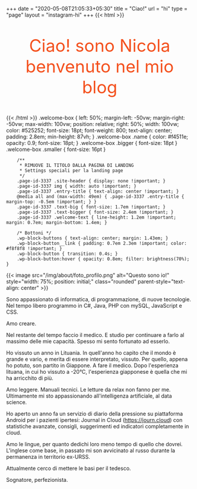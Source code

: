 +++
date = "2020-05-08T21:05:33+05:30"
title = "Ciao!"
url = "hi"
type = "page"
layout = "instagram-hi"
+++
{{< html >}}
<p style="text-align: center !important; color: #f4511e; font-size: 46px !important;">
Ciao! sono Nicola<br/>
benvenuto nel mio blog
</p>
{{< /html >}}
    .welcome-box { left: 50%; margin-left: -50vw; margin-right: -50vw; max-width: 100vw; position: relative; right: 50%; width: 100vw; color: #525252; font-size: 18pt; font-weight: 800; text-align: center; padding: 2.8em; min-height: 87vh; }
    .welcome-box .name { color: #f4511e; opacity: 0.9; font-size: 18pt; }
    .welcome-box .bigger { font-size: 18pt }
    .welcome-box .smaller { font-size: 16pt }

        /**
         * RIMUOVE IL TITOLO DALLA PAGINA DI LANDING
         * Settings speciali per la landing page
         */
        .page-id-3337 .site-header { display: none !important; }
        .page-id-3337 img { width: auto !important; }
        .page-id-3337 .entry-title { text-align: center !important; }
        @media all and (max-width: 49em) { .page-id-3337 .entry-title { margin-top: -0.5em !important; } }
        .page-id-3337 .text-big { font-size: 1.7em !important; }
        .page-id-3337 .text-bigger { font-size: 2.4em !important; }
        .page-id-3337 .welcome-text { line-height: 1.2em !important; margin: 0.7em; margin-bottom: 1.4em; }

        /* Bottoni */
        .wp-block-buttons { text-align: center; margin: 1.43em; }
        .wp-block-button__link { padding: 0.7em 2.3em !important; color: #f8f8f8 !important; }
        .wp-block-button { transition: 0.4s; }
        .wp-block-button:hover { opacity: 0.8em; filter: brightness(70%); }

{{< image src="/img/about/foto_profilo.png" alt="Questo sono io!" style="width: 75%; position: initial;" class="rounded" parent-style="text-align: center" >}}

Sono appassionato di informatica, di programmazione, di nuove tecnologie.
Nel tempo libero programmo in C#, Java, PHP con mySQL, JavaScript e CSS.

Amo creare.

Nel restante del tempo faccio il medico. E studio per continuare a farlo al massimo delle mie capacità. 
Spesso mi sento fortunato ad esserlo.


Ho vissuto un anno in Lituania. In quell'anno ho capito che il mondo è grande e vario, e merita di essere interpretato, vissuto. Per quello, appena ho potuto, son partito in Giappone. A fare il medico. Dopo l'esperienza lituana, in cui ho vissuto a -20°C, l'esperienza giapponese è quella che mi ha arricchito di più. 

Amo leggere. Manuali tecnici. Le letture da relax non fanno per me. Ultimamente mi sto appassionando all'intelligenza artificiale, al data science.


Ho aperto un anno fa un servizio di diario della pressione su piattaforma Android per i pazienti ipertesi: Journal in Cloud (https://journ.cloud) con statistiche avanzate, consigli, suggerimenti ed indicatori completamente in cloud.

Amo le lingue, per quanto dedichi loro meno tempo di quello che dovrei. L'inglese come base, in passato mi son avvicinato al russo durante la permanenza in territorio ex-URSS. 

Attualmente cerco di mettere le basi per il tedesco.

Sognatore, perfezionista.